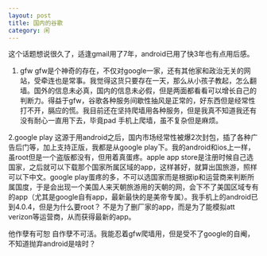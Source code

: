 ```yaml
---
layout: post
title: 国内的谷歌
category: 闲
---
```

这个话题想说很久了，适逢gmail用了7年，android已用了快3年也有点用后感。

1. gfw
gfw是个神奇的存在，不仅对google一家，还有其他家和政治无关的网站，受牵连也是常事。我觉得这货只要存在一天，那么从小孩子教起，怎么翻墙。国外的信息未必真，国内的信息未必假，但是两面都看看可以增长自己的判断力。得益于gfw，谷歌各种服务间歇性抽风是正常的，好东西但是经常性打不开，膈应的慌。我目前还在坚持爬墙用各种服务，但是我真不知道我还有没有耐心一直用下去，毕竟pad 手机上爬墙，虽不复杂但是麻烦。

2.google play
这源于用android之后，国内市场经常性被爆2次封包，插了各种广告后门等，加上支持正版，我都是从google play下。我的android和ios上一样，虽root但是一个盗版都没有，但用着真蛋疼。apple app store是注册时候自己选国家，之后就可以下载那个国家所属区域的app，这样甚好，就算出国旅游，照样可以下中文。google play蛋疼的多，不可以选国家而是根据ip和运营商来判断所属国度，于是会出现一个美国人来天朝旅游用的天朝的网，会下不了美国区域专有的app（尤其是google自有app，最新最快的是美帝专属）。我手机上的android已到4.0.4，但是为什么要root？ 不是为了删厂家的app，而是为了能模拟att verizon等运营商，从而获得最新的app。

他作孽有可恕 自作孽不可活。我能忍着gfw爬墙用，但是受不了google的自阉，不知道抛弃android是啥时？